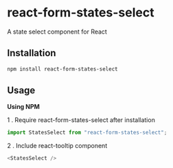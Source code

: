 # react-form-states-select

A state select component for React

## Installation

```sh
npm install react-form-states-select
```

## Usage

**Using NPM**

1 . Require react-form-states-select after installation

```js
import StatesSelect from "react-form-states-select";
```

2 . Include react-tooltip component

```js
<StatesSelect />
```
